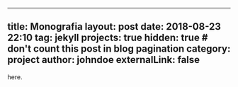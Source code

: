 
---
title: Monografia
layout: post
date: 2018-08-23 22:10
tag: jekyll
projects: true
hidden: true # don't count this post in blog pagination
category: project
author: johndoe
externalLink: false
---


[](cayan-portela.github.io/2015_CayanAtreioPortelaBarcenaSaavedra.pdf) here.
